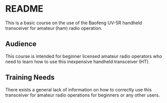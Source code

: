 # README

This is a basic course on the use of the Baofeng UV-5R handheld transceiver for amateur (ham) radio operation.

## Audience

This course is intended for beginner licensed amateur radio operators who need to learn how to use this inexpensive handheld transceiver (HT).

## Training Needs

There exists a general lack of information on how to correctly use this transceiver for amateur radio operations for beginners or any other users.
